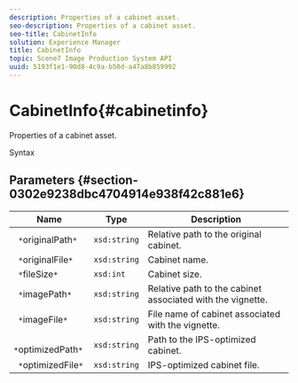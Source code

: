 ```yaml
---
description: Properties of a cabinet asset.
seo-description: Properties of a cabinet asset.
seo-title: CabinetInfo
solution: Experience Manager
title: CabinetInfo
topic: Scene7 Image Production System API
uuid: 5193f1e1-90d8-4c9a-b50d-a47a8b859992
---
```


# CabinetInfo{#cabinetinfo}

Properties of a cabinet asset.

 Syntax 

## Parameters {#section-0302e9238dbc4704914e938f42c881e6}

|  Name  | Type  | Description  |
|---|---|---|
|  ` *`originalPath`*`  | `xsd:string`  | Relative path to the original cabinet.  |
|  ` *`originalFile`*`  | `xsd:string`  | Cabinet name.  |
|  ` *`fileSize`*`  | `xsd:int`  | Cabinet size.  |
|  ` *`imagePath`*`  | `xsd:string`  | Relative path to the cabinet associated with the vignette.  |
|  ` *`imageFile`*`  | `xsd:string`  | File name of cabinet associated with the vignette.  |
|  ` *`optimizedPath`*`  | `xsd:string`  | Path to the IPS-optimized cabinet.  |
|  ` *`optimizedFile`*`  | `xsd:string`  | IPS-optimized cabinet file.  |

